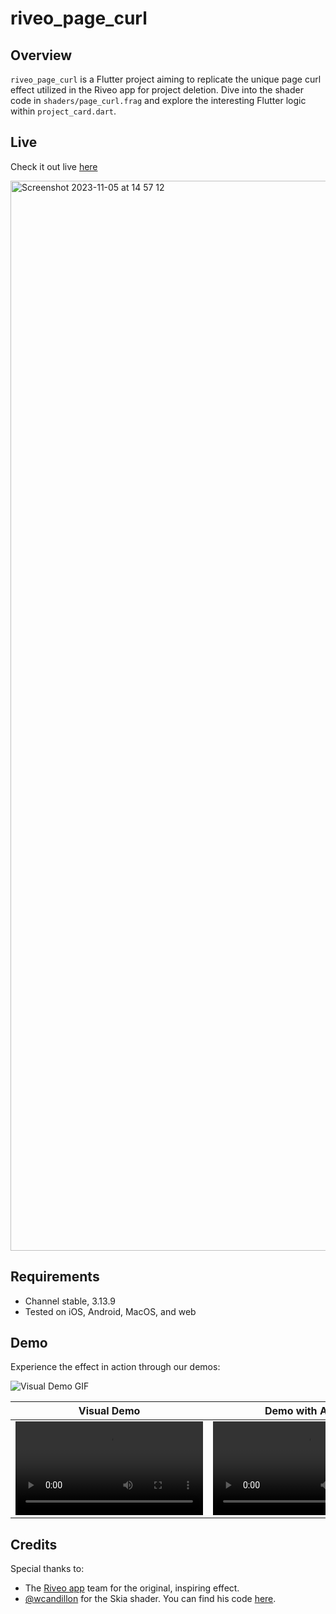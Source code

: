 
# riveo_page_curl

## Overview
`riveo_page_curl` is a Flutter project aiming to replicate the unique page curl effect utilized in the Riveo app for project deletion. Dive into the shader code in `shaders/page_curl.frag` and explore the interesting Flutter logic within `project_card.dart`.

## Live
Check it out live [here](https://riveo_page_curl.codemagic.app/)


<img width="1712" alt="Screenshot 2023-11-05 at 14 57 12" src="https://github.com/Rahiche/riveo_page_curl/assets/37366956/c6527b1b-9245-455d-a48e-b7b30c7a0787">


## Requirements 
- Channel stable, 3.13.9
- Tested on iOS, Android, MacOS, and web

## Demo
Experience the effect in action through our demos:

![Visual Demo GIF](https://github.com/Rahiche/riveo_page_curl/assets/37366956/5c350ddb-950d-4234-83c0-b6f78867b785)


| Visual Demo  | Demo with Audio |
| ------------- | ------------- |
| <video src="https://github.com/Rahiche/riveo_page_curl/assets/37366956/c852d87a-fbf6-4ca0-b975-01f15c2dc45a">  | <video src="https://github.com/Rahiche/riveo_page_curl/assets/37366956/22dfdf21-a169-46ba-a349-eab077b58fc0">|


## Credits
Special thanks to:
- The [Riveo app](https://forgeandform.co/riveo/?page=riveo) team for the original, inspiring effect.
- [@wcandillon](https://github.com/wcandillon) for the Skia shader. You can find his code [here](https://github.com/wcandillon/can-it-be-done-in-react-native/tree/master/season5/src/Riveo).


